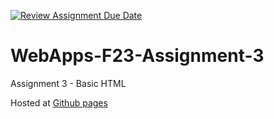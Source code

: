 [![Review Assignment Due Date](https://classroom.github.com/assets/deadline-readme-button-24ddc0f5d75046c5622901739e7c5dd533143b0c8e959d652212380cedb1ea36.svg)](https://classroom.github.com/a/q2-Q7VCy)
# WebApps-F23-Assignment-3
Assignment 3 - Basic HTML

Hosted at
<a href="https://github.com/44-563-WebApps-F23/44563-webapps-f23-assignment3-LeelaKrishna97/settings/pages">Github pages</a>